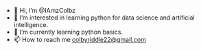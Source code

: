 - 👋 Hi, I’m @IAmzColbz
- 👀 I’m interested in learning python for data science and artificial intelligence.
- 🌱 I’m currently learning python basics.
- 📫 How to reach me colbyriddle22@gmail.com

<!---
IAmzColbz/IAmzColbz is a ✨ special ✨ repository because its `README.md` (this file) appears on your GitHub profile.
You can click the Preview link to take a look at your changes.
--->
